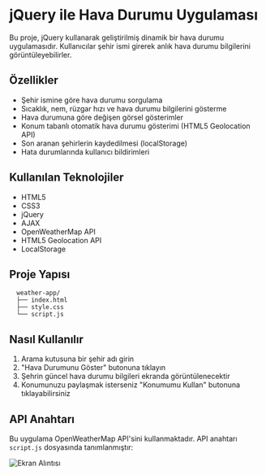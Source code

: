 # jQuery ile Hava Durumu Uygulaması

Bu proje, jQuery kullanarak geliştirilmiş dinamik bir hava durumu uygulamasıdır. Kullanıcılar şehir ismi girerek anlık hava durumu bilgilerini görüntüleyebilirler.

## Özellikler

- Şehir ismine göre hava durumu sorgulama
- Sıcaklık, nem, rüzgar hızı ve hava durumu bilgilerini gösterme
- Hava durumuna göre değişen görsel gösterimler
- Konum tabanlı otomatik hava durumu gösterimi (HTML5 Geolocation API)
- Son aranan şehirlerin kaydedilmesi (localStorage)
- Hata durumlarında kullanıcı bildirimleri

## Kullanılan Teknolojiler

- HTML5
- CSS3
- jQuery
- AJAX
- OpenWeatherMap API
- HTML5 Geolocation API
- LocalStorage

## Proje Yapısı

      weather-app/
      ├── index.html
      ├── style.css
      └── script.js

## Nasıl Kullanılır

1. Arama kutusuna bir şehir adı girin
2. "Hava Durumunu Göster" butonuna tıklayın
3. Şehrin güncel hava durumu bilgileri ekranda görüntülenecektir
4. Konumunuzu paylaşmak isterseniz "Konumumu Kullan" butonuna tıklayabilirsiniz

## API Anahtarı

Bu uygulama OpenWeatherMap API'sini kullanmaktadır. API anahtarı `script.js` dosyasında tanımlanmıştır:


![Ekran Alıntısı](https://github.com/user-attachments/assets/af9a30a8-90f2-4678-bcfa-84796dc5768a)

